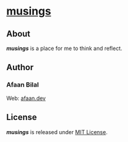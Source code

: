 # [musings](https://musings.ml)

## About
***musings*** is a place for me to think and reflect. 


## Author

### Afaan Bilal
Web: [afaan.dev](https://afaan.dev)

## License
***musings*** is released under [MIT License](license.md).
